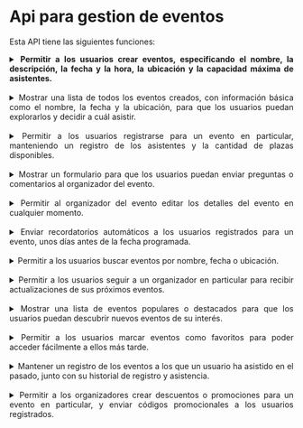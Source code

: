 # Api para gestion de eventos

Esta API tiene las siguientes funciones:


<div style ="text-align :justify">

 <details><summary> <b>Permitir a los usuarios crear eventos, especificando el nombre, la descripción, la fecha y la hora, la ubicación y la capacidad máxima de asistentes. </b> </summary> 
<p>

### Logica de servicio!
```ruby
   puts "Hello World"
```

</p>
</details>



<br>

<details><summary>Mostrar una lista de todos los eventos creados, con información básica como el nombre, la fecha y la ubicación, para que los usuarios puedan explorarlos y decidir a cuál asistir.</summary>
<p>

### Logica de servicio!
```ruby
   puts "Hello World"
```
</p>
</details>
<br>

<details><summary>Permitir a los usuarios registrarse para un evento en particular, manteniendo un registro de los asistentes y la cantidad de plazas disponibles.</summary>
<p>

### Logica de servicio!
```ruby
   puts "Hello World"
```
</p>
</details>
<br>

<details><summary>Mostrar un formulario para que los usuarios puedan enviar preguntas o comentarios al organizador del evento.</summary>
<p>

### Logica de servicio!
```ruby
   puts "Hello World"
```
</p>
</details>
<br>
<details><summary>Permitir al organizador del evento editar los detalles del evento en cualquier momento.</summary>
<p>

### Logica de servicio!
```ruby
   puts "Hello World"
```
</p>
</details>

<br>
<details><summary>Enviar recordatorios automáticos a los usuarios registrados para un evento, unos días antes de la fecha programada.</summary>
<p>

### Logica de servicio!
```ruby
   puts "Hello World"
```

</p>
</details>
<br>

<details><summary>Permitir a los usuarios buscar eventos por nombre, fecha o ubicación.</summary>
<p>

### Logica de servicio!
```ruby
   puts "Hello World"
```

</p>
</details>
<br>

<details><summary>Permitir a los usuarios seguir a un organizador en particular para recibir actualizaciones de sus próximos eventos.</summary>
<p>


### Logica de servicio!
```ruby
   puts "Hello World"
```
</p>
</details>
<br>

<details><summary>Mostrar una lista de eventos populares o destacados para que los usuarios puedan descubrir nuevos eventos de su interés.</summary>
<p>

### Logica de servicio!
```ruby
   puts "Hello World"
```

</p>
</details>
<br>

<details><summary>Permitir a los usuarios marcar eventos como favoritos para poder acceder fácilmente a ellos más tarde.</summary>
<p>

### Logica de servicio!
```ruby
   puts "Hello World"
```
</p>
</details>
<br>

<details><summary>Mantener un registro de los eventos a los que un usuario ha asistido en el pasado, junto con su historial de registro y asistencia.</summary>
<p>

### Logica de servicio!
```ruby
   puts "Hello World"
```
</p>
</details>
<br>

<details><summary>Permitir a los organizadores crear descuentos o promociones para un evento en particular, y enviar códigos promocionales a los usuarios registrados.</summary>
<p>

### Logica de servicio!
```ruby
   puts "Hello World"
```

</p>
</details>
</div>

